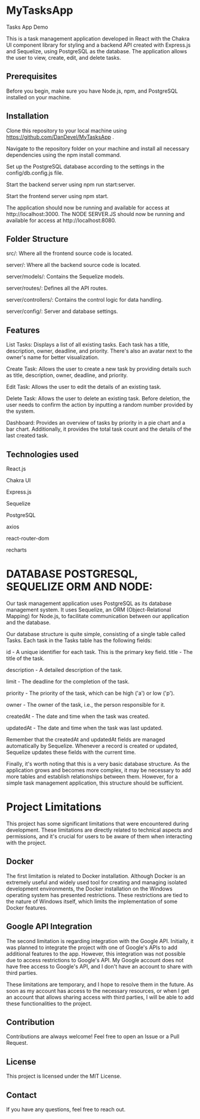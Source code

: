 # MyTasksApp
Tasks App Demo

This is a task management application developed in React with the Chakra UI component library for styling and a backend API created with Express.js and Sequelize, using PostgreSQL as the database. The application allows the user to view, create, edit, and delete tasks.

## Prerequisites

Before you begin, make sure you have Node.js, npm, and PostgreSQL installed on your machine.

## Installation

Clone this repository to your local machine using https://github.com/DanDevel/MyTasksApp .

Navigate to the repository folder on your machine and install all necessary dependencies using the npm install command.

Set up the PostgreSQL database according to the settings in the config/db.config.js file.

Start the backend server using npm run start:server.

Start the frontend server using npm start.

The application should now be running and available for access at http://localhost:3000.
The NODE SERVER.JS should now be running and available for access at http://localhost:8080.

## Folder Structure

src/: Where all the frontend source code is located.

server/: Where all the backend source code is located.

server/models/: Contains the Sequelize models.

server/routes/: Defines all the API routes.

server/controllers/: Contains the control logic for data handling.

server/config/: Server and database settings.

## Features
List Tasks: Displays a list of all existing tasks. Each task has a title, description, owner, deadline, and priority. There's also an avatar next to the owner's name for better visualization.

Create Task: Allows the user to create a new task by providing details such as title, description, owner, deadline, and priority.

Edit Task: Allows the user to edit the details of an existing task.

Delete Task: Allows the user to delete an existing task. Before deletion, the user needs to confirm the action by inputting a random number provided by the system.

Dashboard: Provides an overview of tasks by priority in a pie chart and a bar chart. Additionally, it provides the total task count and the details of the last created task.

## Technologies used

React.js

Chakra UI

Express.js

Sequelize

PostgreSQL

axios

react-router-dom

recharts

# DATABASE POSTGRESQL, SEQUELIZE ORM AND NODE:
Our task management application uses PostgreSQL as its database management system. It uses Sequelize, an ORM (Object-Relational Mapping) for Node.js, to facilitate communication between our application and the database.

Our database structure is quite simple, consisting of a single table called Tasks. Each task in the Tasks table has the following fields:

id - A unique identifier for each task. This is the primary key field.
title - The title of the task.

description - A detailed description of the task.

limit - The deadline for the completion of the task.

priority - The priority of the task, which can be high ('a') or low ('p').

owner - The owner of the task, i.e., the person responsible for it.

createdAt - The date and time when the task was created.

updatedAt - The date and time when the task was last updated.

Remember that the createdAt and updatedAt fields are managed automatically by Sequelize. Whenever a record is created or updated, Sequelize updates these fields with the current time.

Finally, it's worth noting that this is a very basic database structure. As the application grows and becomes more complex, it may be necessary to add more tables and establish relationships between them. However, for a simple task management application, this structure should be sufficient.


# Project Limitations
This project has some significant limitations that were encountered during development. These limitations are directly related to technical aspects and permissions, and it's crucial for users to be aware of them when interacting with the project.

## Docker
The first limitation is related to Docker installation. Although Docker is an extremely useful and widely used tool for creating and managing isolated development environments, the Docker installation on the Windows operating system has presented restrictions. These restrictions are tied to the nature of Windows itself, which limits the implementation of some Docker features.

## Google API Integration
The second limitation is regarding integration with the Google API. Initially, it was planned to integrate the project with one of Google's APIs to add additional features to the app. However, this integration was not possible due to access restrictions to Google's API. My Google account does not have free access to Google's API, and I don't have an account to share with third parties.

These limitations are temporary, and I hope to resolve them in the future. As soon as my account has access to the necessary resources, or when I get an account that allows sharing access with third parties, I will be able to add these functionalities to the project.

## Contribution
Contributions are always welcome! Feel free to open an Issue or a Pull Request.

## License
This project is licensed under the MIT License.

## Contact
If you have any questions, feel free to reach out.


